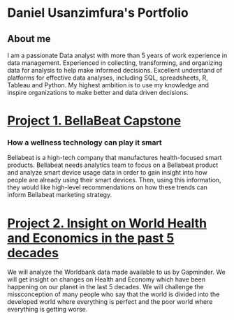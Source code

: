 # Daniel Usanzimfura's Portfolio
## About me 
I am a passionate Data analyst with more than 5 years of work experience in data management. Experienced in collecting, transforming, and organizing data for analysis to help make informed decisions. Excellent understand of platforms for effective data analyses, including SQL, spreadsheets, R, Tableau and Python. 
My highest ambition is to use my knowledge and inspire organizations to make better and data driven decisions. 
# [Project 1. BellaBeat Capstone](https://www.kaggle.com/code/udanny/bellabeat-capstone-google-analytics-certificate)
### How a wellness technology can play it smart
Bellabeat is a high-tech company that manufactures health-focused smart products. Bellabeat needs analytics team to focus on a Bellabeat product and analyze smart device usage data in order to gain insight into how people are already using their smart devices. Then, using this information, they would like high-level recommendations on how these trends can inform Bellabeat marketing strategy.

# [Project 2. Insight on World Health and Economics in the past 5 decades](https://www.kaggle.com/code/udanny/insight-on-world-health-and-economics)
We will analyze the Worldbank data made available to us by Gapminder. We will get insight on changes on Health and Economy which have been happening on our planet in the last 5 decades. We will challenge the missconception of many people who say that the world is divided into the developed world where everything is perfect and the poor world where everything is getting worse.


